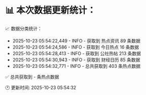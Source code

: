 📊 本次数据更新统计：
==========================

📈 数据分类统计：
- 2025-10-23 05:54:22,449 - INFO - 获取到 热点资讯 89 条数据
- 2025-10-23 05:54:24,586 - INFO - 获取到 今日热点 16 条数据
- 2025-10-23 05:54:28,413 - INFO - 获取到 公社热帖 213 条数据
- 2025-10-23 05:54:30,943 - INFO - 获取到 财经日历 85 条数据
- 2025-10-23 05:54:32,771 - INFO - 总共获取到 403 条热点数据

✅ 总共获取到 - 条热点数据

🕐 更新时间: 2025-10-23 05:54:32
